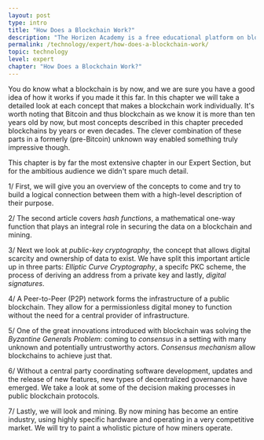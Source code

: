 ```yaml
---
layout: post
type: intro
title: "How Does a Blockchain Work?"
description: "The Horizen Academy is a free educational platform on blockchain technology, cryptocurrency, and privacy. This chapter is is not available yet. We add content frequently, sign up for our newsletter for notifications when it's released."
permalink: /technology/expert/how-does-a-blockchain-work/
topic: technology
level: expert
chapter: "How Does a Blockchain Work?"
---
```


You do know what a blockchain is by now, and we are sure you have a good idea of how it works if you made it this far. In this chapter we will take a detailed look at each concept that makes a blockchain work individually. It's worth noting that Bitcoin and thus blockchain as we know it is  more than ten years old by now, but most concepts described in this chapter preceded blockchains by years or even decades. The clever combination of these parts in a formerly (pre-Bitcoin) unknown way enabled something truly impressive though.

This chapter is by far the most extensive chapter in our Expert Section, but for the ambitious audience we didn't spare much detail.

1/ First, we will give you an overview of the concepts to come and try to build a logical connection between them with a high-level description of their purpose.

2/ The second article covers *hash functions*, a mathematical one-way function that plays an integral role in securing the data on a blockchain and mining.

3/ Next we look at *public-key cryptography*, the concept that allows digital scarcity and ownership of data to exist. We have split this important article up in three parts: *Elliptic Curve Cryptography*, a specifc PKC scheme, the process of deriving an address from a private key and lastly, *digital signatures*.

4/ A Peer-to-Peer (P2P) network forms the infrastructure of a public blockchain. They allow for a permissionless digital money to function without the need for a central provider of infrastructure.

5/ One of the great innovations introduced with blockchain was solving the *Byzantine Generals Problem*: coming to *consensus* in a setting with many unknown and potentially untrustworthy actors. *Consensus mechanism* allow blockchains to achieve just that.

6/ Without a central party coordinating software development, updates and the release of new features, new types of decentralized governance have emerged. We take a look at some of the decision making processes in public blockchain protocols.

7/ Lastly, we will look and mining. By now mining has become an entire industry, using highly specific hardware and operating in a very competitive market. We will try to paint a wholistic picture of how miners operate.
